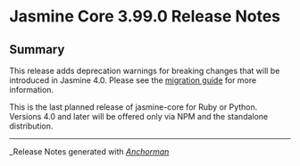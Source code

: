 # Jasmine Core 3.99.0 Release Notes

## Summary

This release adds deprecation warnings for breaking changes that will be
introduced in Jasmine 4.0. Please see the
[migration guide](https://jasmine.github.io/tutorials/upgrading_to_Jasmine_4.0)
for more information. 

This is the last planned release of jasmine-core for Ruby or Python. Versions
4.0 and later will be offered only via NPM and the standalone distribution.

------

_Release Notes generated with _[Anchorman](http://github.com/infews/anchorman)_
